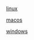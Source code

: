 [linux](https://github.com/dmvict/test-push/raw/master/out/v0.0.8/linux_release/test)
 
[macos](https://github.com/dmvict/test-push/raw/master/out/v0.0.8/macos_release/test)
 
[windows](https://github.com/dmvict/test-push/raw/master/out/v0.0.8/windows_release)
